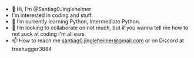 - 👋 Hi, I’m @Santiag0Jingleheimer
- I’m interested in coding and stuff.
- 🌱 I’m currently learning Python, Intermediate Python.
- 💞️ I’m looking to collaborate on not much, but if you wanna tell me how to not suck at coding I'm all ears.
- 📫 How to reach me santiag0.jingleheimer@gmail.com or on Discord at treehugger3884

<!---
Santiag0Jingleheimer/Santiag0Jingleheimer is a ✨ special ✨ repository because its `README.md` (this file) appears on your GitHub profile.
You can click the Preview link to take a look at your changes.
--->
